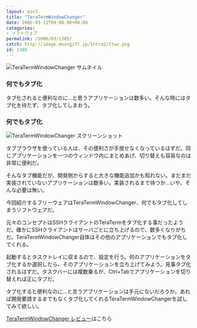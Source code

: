 ```yaml
---
layout: post
title: "TeraTermWindowChanger"
date: 2006-03-12T09:00:00+09:00
categories:
- ソフトウェア
permalink: /2006/03/1305/
catch: http://image.moongift.jp/intro2/ttwc.png
id: 1305
---
```

 ![TeraTermWindowChanger サムネイル](http://image.moongift.jp/intro2/ttwc.t.png "TeraTermWindowChanger サムネイル")
  

### 何でもタブ化
  
タブ化されると便利なのに…と思うアプリケーションは数多い。そんな時にはタブ化を待たず、タブ化してしまおう。  
<!--more-->  

### 何でもタブ化
  

![TeraTermWindowChanger スクリーンショット](http://image.moongift.jp/intro2/ttwc.png "TeraTermWindowChanger スクリーンショット")

  

タブブラウザを使っている人は、その便利さが手放せなくなっているはずだ。同じアプリケーションを一つのウィンドウ内にまとめあげ、切り替えも容易なのは非常に便利だ。

  

そんなタブ機能だが、開発側からすると大きな機能追加かも知れない。まだまだ実装されていないアプリケーションは数多い。実装されるまで待つか…いや、そんな必要は無い。

  

今回紹介するフリーウェアはTeraTermWindowChanger、何でもタブ化してしまうソフトウェアだ。

  

元々のコンセプトはSSHクライアントのTeraTermをタブ化する事だったようだ。確かにSSHクライアントはサーバごとに立ち上げるので、数多くなりがちだ。TeraTermWindowChanger自体はその他のアプリケーションでもタブ化してくれる。

  

起動するとタスクトレイに収まるので、設定を行う。何のアプリケーションをタブ化するか選択したら、そのアプリケーションを立ち上げてみよう。見事タブ化されるはずだ。タスクバーには複数乗るが、Ctrl+Tabでアプリケーションを切り替えれば正にタブだ。

  

タブ化すると便利なのに…と言うアプリケーションは手元にないだろうか。あれば開発要請するまでもなくタブ化してくれるTeraTermWindowChangerを試してみて欲しい。

  

[TeraTermWindowChanger レビュー](http://fw.moongift.jp/review/i-1310.html)はこちら

